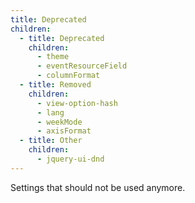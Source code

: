 ```yaml
---
title: Deprecated
children:
  - title: Deprecated
    children:
      - theme
      - eventResourceField
      - columnFormat
  - title: Removed
    children:
      - view-option-hash
      - lang
      - weekMode
      - axisFormat
  - title: Other
    children:
      - jquery-ui-dnd
---
```


Settings that should not be used anymore.
